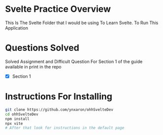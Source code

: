 # Svelte Practice Overview

This Is The Svelte Folder that I would be using To Learn Svelte. To Run This Application

# Questions Solved
Solved Assignment and Difficult Question For Section 1 of the guide available in print in
the repo

- [x] Section 1

# Instructions For Installing
```bash
git clone https://github.com/ynxaron/ohhSvelteDev
cd ohhSvelteDev
npm install
npx vite
# After that look for instructions in the default page
```
